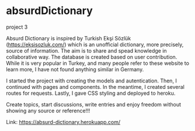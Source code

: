 # absurdDictionary
project 3

Absurd Dictionary is inspired by Turkish Ekşi Sözlük (https://eksisozluk.com/) which is an unofficial dictionary, more precisely, source of information.
The aim is to share and spead knowledge in collaborative way. The database is created based on user contribution. 
While it is very popular in Turkey, and many people refer to these website to learn more, I have not found anything similar in Germany. 

I started the project with creating the models and autentication. Then, I continued with pages and components. In the meantime, I created several routes for requests. 
Lastly, I gave CSS styling and deployed to heroku. 

Create topics, start discussions, write entries and enjoy freedom without showing any source or reference!!! 

Link: https://absurd-dictionary.herokuapp.com/



